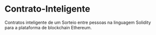 # Contrato-Inteligente
Contratos inteligente de um Sorteio entre pessoas na linguagem Solidity para a plataforma de blockchain Ethereum.
